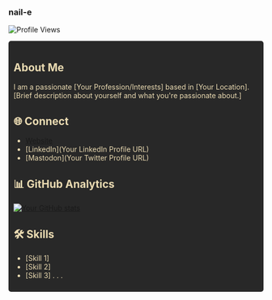 ### nail-e
![Profile Views](https://komarev.com/ghpvc/?username=nail-e)
<div style="background-color: #282828; color: #ebdbb2; padding: 10px; border-radius: 5px;">

## About Me
I am a passionate [Your Profession/Interests] based in [Your Location]. [Brief description about yourself and what you're passionate about.]

## 🌐 Connect
- [Website](elianrieza.dev)
- [LinkedIn](Your LinkedIn Profile URL)
- [Mastodon](Your Twitter Profile URL)

## 📊 GitHub Analytics
[![Your GitHub stats](https://github-readme-stats.vercel.app/api?username=nail-e&show_icons=true&theme=radical)](https://github.com/anuraghazra/github-readme-stats)

## 🛠️ Skills
- [Skill 1]
- [Skill 2]
- [Skill 3]
  .
  .
  .


